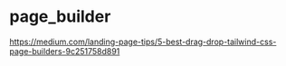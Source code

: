 # page_builder

<!-- Contenuto migrato da _docs/page_builder.txt -->

https://medium.com/landing-page-tips/5-best-drag-drop-tailwind-css-page-builders-9c251758d891

